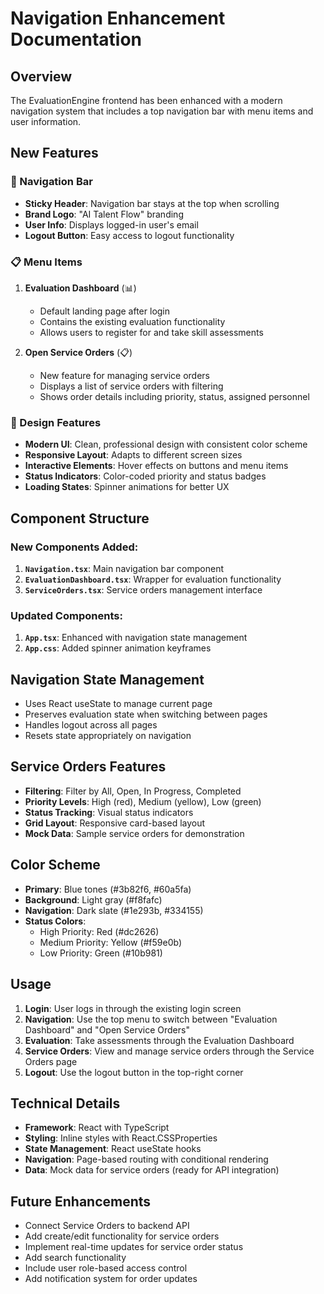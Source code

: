 # Navigation Enhancement Documentation

## Overview
The EvaluationEngine frontend has been enhanced with a modern navigation system that includes a top navigation bar with menu items and user information.

## New Features

### 🧭 Navigation Bar
- **Sticky Header**: Navigation bar stays at the top when scrolling
- **Brand Logo**: "AI Talent Flow" branding
- **User Info**: Displays logged-in user's email
- **Logout Button**: Easy access to logout functionality

### 📋 Menu Items
1. **Evaluation Dashboard** (📊)
   - Default landing page after login
   - Contains the existing evaluation functionality
   - Allows users to register for and take skill assessments

2. **Open Service Orders** (📋)
   - New feature for managing service orders
   - Displays a list of service orders with filtering
   - Shows order details including priority, status, assigned personnel

### 🎨 Design Features
- **Modern UI**: Clean, professional design with consistent color scheme
- **Responsive Layout**: Adapts to different screen sizes
- **Interactive Elements**: Hover effects on buttons and menu items
- **Status Indicators**: Color-coded priority and status badges
- **Loading States**: Spinner animations for better UX

## Component Structure

### New Components Added:
1. **`Navigation.tsx`**: Main navigation bar component
2. **`EvaluationDashboard.tsx`**: Wrapper for evaluation functionality
3. **`ServiceOrders.tsx`**: Service orders management interface

### Updated Components:
1. **`App.tsx`**: Enhanced with navigation state management
2. **`App.css`**: Added spinner animation keyframes

## Navigation State Management
- Uses React useState to manage current page
- Preserves evaluation state when switching between pages
- Handles logout across all pages
- Resets state appropriately on navigation

## Service Orders Features
- **Filtering**: Filter by All, Open, In Progress, Completed
- **Priority Levels**: High (red), Medium (yellow), Low (green)
- **Status Tracking**: Visual status indicators
- **Grid Layout**: Responsive card-based layout
- **Mock Data**: Sample service orders for demonstration

## Color Scheme
- **Primary**: Blue tones (#3b82f6, #60a5fa)
- **Background**: Light gray (#f8fafc)
- **Navigation**: Dark slate (#1e293b, #334155)
- **Status Colors**: 
  - High Priority: Red (#dc2626)
  - Medium Priority: Yellow (#f59e0b)
  - Low Priority: Green (#10b981)

## Usage
1. **Login**: User logs in through the existing login screen
2. **Navigation**: Use the top menu to switch between "Evaluation Dashboard" and "Open Service Orders"
3. **Evaluation**: Take assessments through the Evaluation Dashboard
4. **Service Orders**: View and manage service orders through the Service Orders page
5. **Logout**: Use the logout button in the top-right corner

## Technical Details
- **Framework**: React with TypeScript
- **Styling**: Inline styles with React.CSSProperties
- **State Management**: React useState hooks
- **Navigation**: Page-based routing with conditional rendering
- **Data**: Mock data for service orders (ready for API integration)

## Future Enhancements
- Connect Service Orders to backend API
- Add create/edit functionality for service orders
- Implement real-time updates for service order status
- Add search functionality
- Include user role-based access control
- Add notification system for order updates
